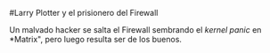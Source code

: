 #Larry Plotter y el prisionero del Firewall

Un malvado hacker se salta el Firewall sembrando el *kernel panic* en *Matrix", pero luego resulta ser de los buenos.
